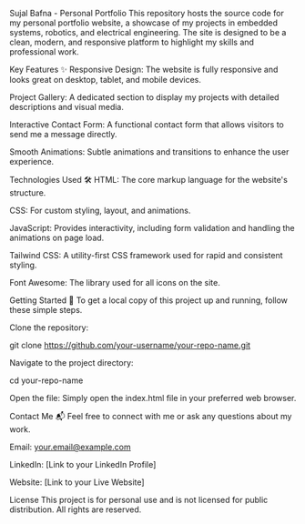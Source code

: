  Sujal Bafna - Personal Portfolio
This repository hosts the source code for my personal portfolio website, a showcase of my projects in embedded systems, robotics, and electrical engineering. The site is designed to be a clean, modern, and responsive platform to highlight my skills and professional work.

Key Features ✨
Responsive Design: The website is fully responsive and looks great on desktop, tablet, and mobile devices.

Project Gallery: A dedicated section to display my projects with detailed descriptions and visual media.

Interactive Contact Form: A functional contact form that allows visitors to send me a message directly.

Smooth Animations: Subtle animations and transitions to enhance the user experience.

Technologies Used 🛠️
HTML: The core markup language for the website's structure.

CSS: For custom styling, layout, and animations.

JavaScript: Provides interactivity, including form validation and handling the animations on page load.

Tailwind CSS: A utility-first CSS framework used for rapid and consistent styling.

Font Awesome: The library used for all icons on the site.

Getting Started 🚀
To get a local copy of this project up and running, follow these simple steps.

Clone the repository:

git clone https://github.com/your-username/your-repo-name.git

Navigate to the project directory:

cd your-repo-name

Open the file: Simply open the index.html file in your preferred web browser.

Contact Me 📬
Feel free to connect with me or ask any questions about my work.

Email: your.email@example.com

LinkedIn: [Link to your LinkedIn Profile]

Website: [Link to your Live Website]

License
This project is for personal use and is not licensed for public distribution. All rights are reserved.
